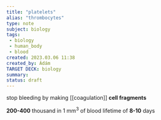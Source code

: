 ```yaml
---
title: "platelets"
alias: "thrombocytes"
type: note
subject: biology
tags:
 - biology
 - human_body
 - blood
created: 2023.03.06 11:38
created_by: Ádám
TARGET DECK: biology
summary: 
status: draft 
---
```

stop bleeding by making [[coagulation]]
**cell fragments**

**200-400** thousand in $1\text{ mm}^{3}$ of blood
lifetime of **8-10** days